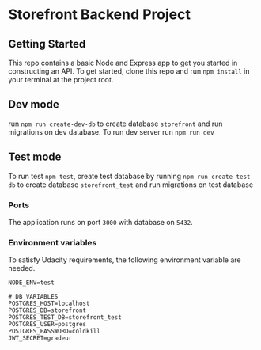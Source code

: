 # Storefront Backend Project

## Getting Started

This repo contains a basic Node and Express app to get you started in constructing an API. To get started, clone this repo and run `npm install` in your terminal at the project root.

## Dev mode
run `npm run create-dev-db` to create database `storefront` and run migrations on dev database. To run dev server run `npm run dev`

## Test mode
To run test `npm test`, create test database by running `npm run create-test-db` to create database `storefront_test` and run migrations on test database

### Ports
The application runs on port `3000` with database on `5432`.

### Environment variables 
To satisfy Udacity requirements, the following environment variable are needed.
```
NODE_ENV=test

# DB VARIABLES
POSTGRES_HOST=localhost
POSTGRES_DB=storefront
POSTGRES_TEST_DB=storefront_test
POSTGRES_USER=postgres
POSTGRES_PASSWORD=coldkill
JWT_SECRET=gradeur